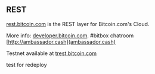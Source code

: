 ## REST

[rest.bitcoin.com](https://rest.bitcoin.com) is the REST layer for Bitcoin.com's Cloud.

More info: [developer.bitcoin.com](https://developer.bitcoin.com). #bitbox chatroom [http://ambassador.cash](ambassador.cash)

Testnet available at [trest.bitcoin.com](https://trest.bitcoin.com)

test for redeploy
